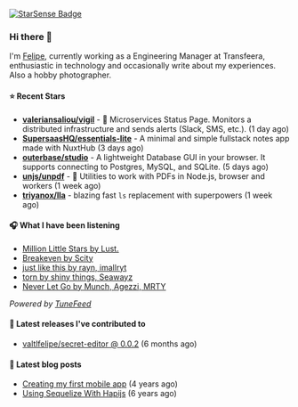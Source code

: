 <a href="https://starsense.app/developer-types" target="_blank"><img src="https://starsense.app/api/badge/?user=valtlfelipe" alt="StarSense Badge"></a>

### Hi there 👋

I'm [Felipe](https://felipevm.com), currently working as a Engineering Manager at Transfeera, enthusiastic in technology and occasionally write about my experiences. Also a hobby photographer.

#### ⭐ Recent Stars
- **[valeriansaliou/vigil](https://github.com/valeriansaliou/vigil)** - 🚦 Microservices Status Page. Monitors a distributed infrastructure and sends alerts (Slack, SMS, etc.). (1 day ago)
- **[SupersaasHQ/essentials-lite](https://github.com/SupersaasHQ/essentials-lite)** - A minimal and simple fullstack notes app made with NuxtHub (3 days ago)
- **[outerbase/studio](https://github.com/outerbase/studio)** - A lightweight Database GUI in your browser. It supports connecting to Postgres, MySQL, and SQLite. (5 days ago)
- **[unjs/unpdf](https://github.com/unjs/unpdf)** - 📄 Utilities to work with PDFs in Node.js, browser and workers (1 week ago)
- **[triyanox/lla](https://github.com/triyanox/lla)** - blazing fast `ls` replacement with superpowers (1 week ago)

#### 🎧 What I have been listening
- [Million Little Stars by Lust.](https://open.spotify.com/track/2oe8iA4MHQnMD93f4cbcsN)
- [Breakeven by Scity](https://open.spotify.com/track/4iMfbffSbT82JdkIT6tY80)
- [just like this by rayn, imallryt](https://open.spotify.com/track/4dMqhVB9JoIorQqbxBvvkC)
- [torn by shiny things, Seawayz](https://open.spotify.com/track/6OnHXT1irlu8nx1f6BS33t)
- [Never Let Go by Munch, Agezzi, MRTY](https://open.spotify.com/track/14dhYQQ6cm6u2xKJuejuEF)

_Powered by [TuneFeed](https://tunefeed.app?ref=valtlfelipe-gh-profile)_ 

#### 🚀 Latest releases I've contributed to


- [valtlfelipe/secret-editor @ 0.0.2](https://github.com/valtlfelipe/secret-editor/releases/tag/0.0.2) (6 months ago)

#### 📄 Latest blog posts
- [Creating my first mobile app](https://felipevm.com/posts/creating-my-first-mobile-app/) (4 years ago)
- [Using Sequelize With Hapijs](https://felipevm.com/posts/using-sequelize-with-hapijs/) (6 years ago)
